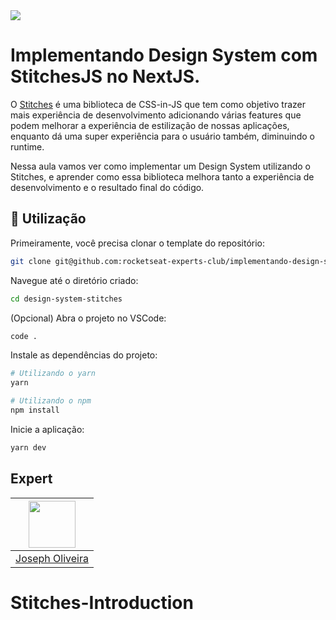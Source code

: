 <img src="https://storage.googleapis.com/golden-wind/experts-club/capa-github.svg" />

# Implementando Design System com StitchesJS no NextJS.

O [Stitches](https://stitches.dev/) é uma biblioteca de CSS-in-JS que tem como objetivo trazer mais experiência de desenvolvimento adicionando várias features que podem melhorar a experiência de estilização de nossas aplicações, enquanto dá uma super experiência para o usuário também, diminuindo o runtime.

Nessa aula vamos ver como implementar um Design System utilizando o Stitches, e aprender como essa biblioteca melhora tanto a experiência de desenvolvimento e o resultado final do código.

## :rocket: Utilização

Primeiramente, você precisa clonar o template do repositório:

```sh
git clone git@github.com:rocketseat-experts-club/implementando-design-system-com-stitches design-system-stitches
```

Navegue até o diretório criado:

```sh
cd design-system-stitches
```

(Opcional) Abra o projeto no VSCode:

```sh
code .
```

Instale as dependências do projeto:

```sh
# Utilizando o yarn
yarn

# Utilizando o npm
npm install
```

Inicie a aplicação:

```sh
yarn dev
```

## Expert

| [<img src="https://github.com/josepholiveira.png" width="75px;"/>][1] |
| :-------------------------------------------------------------------: |
|                         [Joseph Oliveira][1]                          |

[1]: https://github.com/josepholiveira
# Stitches-Introduction
